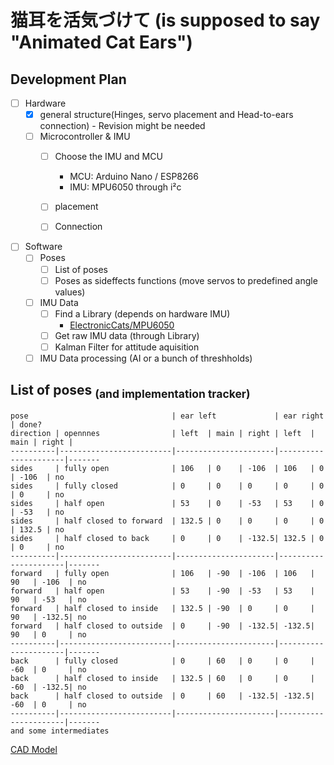 # 猫耳を活気づけて (is supposed to say "Animated Cat Ears")

## Development Plan
- [ ] Hardware 
  - [x] general structure(Hinges, servo placement and Head-to-ears connection) - Revision might be needed
  - [ ] Microcontroller & IMU
    - [ ] Choose the IMU and MCU 
      - MCU: Arduino Nano / ESP8266
      - IMU: MPU6050 through i²c
    - [ ] placement
    - [ ] Connection


- [ ] Software
  - [ ] Poses 
    - [ ] List of poses 
    - [ ] Poses as sideffects functions (move servos to predefined angle values)
  - [ ] IMU Data
    - [ ] Find a Library (depends on hardware IMU)
      - [ElectronicCats/MPU6050](https://github.com/ElectronicCats/mpu6050)
    - [ ] Get raw IMU data (through Library)
    - [ ] Kalman Filter for attitude aquisition
  - [ ] IMU Data processing (AI or a bunch of threshholds)

## List of poses <sub>(and implementation tracker)</sub>
```
pose                                | ear left             | ear right            | done? 
direction | opennnes                | left  | main | right | left  | main | right |
----------|-------------------------|----------------------|----------------------|-------
sides     | fully open              | 106   | 0    | -106  | 106   | 0    | -106  | no
sides     | fully closed            | 0     | 0    | 0     | 0     | 0    | 0     | no
sides     | half open               | 53    | 0    | -53   | 53    | 0    | -53   | no
sides     | half closed to forward  | 132.5 | 0    | 0     | 0     | 0    | 132.5 | no
sides     | half closed to back     | 0     | 0    | -132.5| 132.5 | 0    | 0     | no
----------|-------------------------|----------------------|----------------------|-------
forward   | fully open              | 106   | -90  | -106  | 106   | 90   | -106  | no
forward   | half open               | 53    | -90  | -53   | 53    | 90   | -53   | no
forward   | half closed to inside   | 132.5 | -90  | 0     | 0     | 90   | -132.5| no
forward   | half closed to outside  | 0     | -90  | -132.5| -132.5| 90   | 0     | no
----------|-------------------------|----------------------|----------------------|-------
back      | fully closed            | 0     | 60   | 0     | 0     | -60  | 0     | no
back      | half closed to inside   | 132.5 | 60   | 0     | 0     | -60  | -132.5| no
back      | half closed to outside  | 0     | 60   | -132.5| -132.5| -60  | 0     | no
----------|-------------------------|----------------------|----------------------|-------
and some intermediates
```

[CAD Model](https://cad.onshape.com/documents/12e9aba77e87c6321bec619e/w/794df45025b857e20fcdd77e/e/3349def638c04338ac328868?renderMode=0&uiState=658ed7810e636f5b707b00f6)
